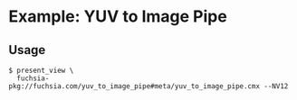# Example: YUV to Image Pipe

## Usage

```shell
$ present_view \
  fuchsia-pkg://fuchsia.com/yuv_to_image_pipe#meta/yuv_to_image_pipe.cmx --NV12
```

